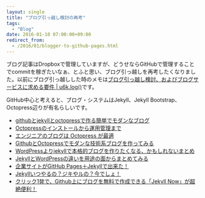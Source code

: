 ```yaml
---
layout: single
title: "ブログ引っ越し検討の再考"
tags:
  - "Blog"
date: 2016-01-10 07:00:00+09:00
redirect_from:
  - /2016/01/blogger-to-github-pages.html
---
```


ブログ記事はDropboxで管理していますが、どうせならGitHubで管理することでcommitを稼ぎたいなぁ、とふと思い、ブログ引っ越しを再考したくなりました。以前にブログ引っ越しした時のメモは[ブログ引っ越し検討、およびブログサービスに求める要件 | u6k.log()](http://blog.u6k.me/2015/05/blog-post.html)です。

<!-- more -->

GitHub中心と考えると、ブログ・システムはJekyll、Jekyll Bootstrap、Octopress辺りが有名らしいです。

* [githubとjekyllとoctopressで作る簡単でモダンなブログ](http://mattn.kaoriya.net/software/lang/ruby/20111017205717.htm)
* [Octopressのインストールから運用管理まで](http://tokkonopapa.github.io/blog/2011/12/30/octopress-on-github-and-bitbucket/)
* [エンジニアのブログは Octopress が最適](http://blog.shiroyama.us/blog/2014/02/26/octopress/)
* [GithubとOctopressでモダンな技術系ブログを作ってみる](http://blog.glidenote.com/blog/2011/11/07/install-octopress-on-github/)
* [WordPressよりjekyllで本格的ブログを作りたくなる、かもしれないまとめ](http://tokkono.cute.coocan.jp/blog/slow/index.php/programming/making-blog-with-jekyll/)
* [JekyllとWordPressの違いを用途の面からまとめてみる](http://artisanedge.jp/blog/2013/04/10/193015.html)
* [企業サイトがGitHub Pages＋Jekyllで出来た！](http://artisanedge.jp/blog/2013/04/10/085127.html)
* [Jekyllいつやるの？ジキやルの？今でしょ！](http://melborne.github.io/2013/05/20/now-the-time-to-start-jekyll/)
* [クリック1発で、Github上にブログを無料で作成できる「Jekyll Now」が超絶便利！](http://plus.appgiga.jp/masatolan/2015/01/13/55047/)
